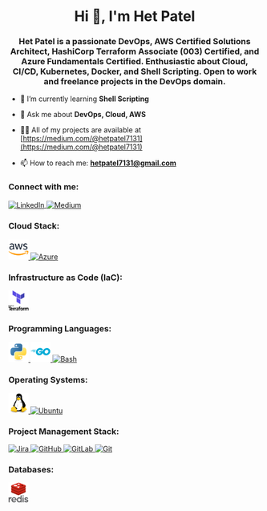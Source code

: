<h1 align="center">Hi 👋, I'm Het Patel</h1>
<h3 align="center">Het Patel is a passionate DevOps, AWS Certified Solutions Architect, HashiCorp Terraform Associate (003) Certified, and Azure Fundamentals Certified. Enthusiastic about Cloud, CI/CD, Kubernetes, Docker, and Shell Scripting. Open to work and freelance projects in the DevOps domain.</h3>

- 🌱 I’m currently learning **Shell Scripting**

- 💬 Ask me about **DevOps, Cloud, AWS**

- 👨‍💻 All of my projects are available at [https://medium.com/@hetpatel7131](https://medium.com/@hetpatel7131)

- 📫 How to reach me: **hetpatel7131@gmail.com**

<h3 align="left">Connect with me:</h3>
<p align="left">
  <a href="https://www.linkedin.com/in/hetpatel7131/" target="blank">
    <img align="center" src="https://raw.githubusercontent.com/rahuldkjain/github-profile-readme-generator/master/src/images/icons/Social/linked-in-alt.svg" alt="LinkedIn" title="LinkedIn" height="30" width="40" />
  </a>
  <a href="https://medium.com/@hetpatel7131" target="blank">
    <img align="center" src="https://findingtom.com/images/uploads/medium-logo/article-image-00.jpeg" alt="Medium" title="Medium" height="30" width="40" />
  </a>
</p>

<h3 align="left">Cloud Stack:</h3>
<p align="left"> 
  <a href="https://aws.amazon.com" target="_blank" rel="noreferrer">
    <img src="https://raw.githubusercontent.com/devicons/devicon/master/icons/amazonwebservices/amazonwebservices-original-wordmark.svg" alt="AWS" title="Amazon Web Services (AWS)" width="40" height="40"/>
  </a> 
  <a href="https://azure.microsoft.com/en-in/" target="_blank" rel="noreferrer">
    <img src="https://www.vectorlogo.zone/logos/microsoft_azure/microsoft_azure-icon.svg" alt="Azure" title="Microsoft Azure" width="40" height="40"/>
  </a> 
</p>

<h3 align="left">Infrastructure as Code (IaC):</h3>
<p align="left">
  <a href="https://www.terraform.io/" target="_blank" rel="noreferrer">
    <img src="https://raw.githubusercontent.com/devicons/devicon/master/icons/terraform/terraform-original-wordmark.svg" alt="Terraform" title="Terraform" width="40" height="40"/>
  </a>
</p>

<h3 align="left">Programming Languages:</h3>
<p align="left">
  <a href="https://www.python.org" target="_blank" rel="noreferrer">
    <img src="https://raw.githubusercontent.com/devicons/devicon/master/icons/python/python-original.svg" alt="Python" title="Python" width="40" height="40"/>
  </a>
  <a href="https://golang.org" target="_blank" rel="noreferrer">
    <img src="https://raw.githubusercontent.com/devicons/devicon/master/icons/go/go-original-wordmark.svg" alt="Go" title="Go" width="40" height="40"/>
  </a>
  <a href="https://www.gnu.org/software/bash/" target="_blank" rel="noreferrer">
    <img src="https://camo.githubusercontent.com/9cf3fcdf2293010bfbcda9425b74aa05432c75c85dea95b35c474329c1f5ca8d/68747470733a2f2f7777772e7376677265706f2e636f6d2f73686f772f3335333437382f626173682d69636f6e2e737667" alt="Bash" title="Bash" width="40" height="40"/>
  </a>
</p>

<h3 align="left">Operating Systems:</h3>
<p align="left">
  <a href="https://www.linux.org/" target="_blank" rel="noreferrer">
    <img src="https://raw.githubusercontent.com/devicons/devicon/master/icons/linux/linux-original.svg" alt="Linux" title="Linux" width="40" height="40"/>
  </a>
  <a href="https://ubuntu.com/" target="_blank" rel="noreferrer">
    <img src="https://static-00.iconduck.com/assets.00/ubuntu-plain-icon-256x256-we4d4gd0.png" alt="Ubuntu" title="Ubuntu" width="40" height="40"/>
  </a>
</p>

<h3 align="left">Project Management Stack:</h3>
<p align="left">
  <a href="https://www.atlassian.com/software/jira" target="_blank" rel="noreferrer">
    <img src="https://www.vectorlogo.zone/logos/atlassian_jira/atlassian_jira-icon.svg" alt="Jira" title="Jira" width="40" height="40"/>
  </a>
  <a href="https://github.com" target="_blank" rel="noreferrer">
    <img src="https://camo.githubusercontent.com/cc621e872e3eb80326ab0eb60a04af699aa022df365f28ea2dbb490c1e7ae788/68747470733a2f2f7777772e766563746f726c6f676f2e7a6f6e652f6c6f676f732f6769746875622f6769746875622d69636f6e2e737667" alt="GitHub" title="GitHub" width="40" height="40"/>
  </a>
  <a href="https://about.gitlab.com/" target="_blank" rel="noreferrer">
    <img src="https://www.vectorlogo.zone/logos/gitlab/gitlab-icon.svg" alt="GitLab" title="GitLab" width="40" height="40"/>
  </a>
  <a href="https://git-scm.com/" target="_blank" rel="noreferrer">
    <img src="https://www.vectorlogo.zone/logos/git-scm/git-scm-icon.svg" alt="Git" title="Git" width="40" height="40"/>
  </a>
</p>

<h3 align="left">Databases:</h3>
<p align="left">
  <a href="https://redis.io" target="_blank" rel="noreferrer">
    <img src="https://raw.githubusercontent.com/devicons/devicon/master/icons/redis/redis-original-wordmark.svg" alt="Redis" title="Redis" width="40" height="40"/>
  </a>
</p>
